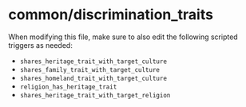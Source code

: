 # common/discrimination_traits

When modifying this file, make sure to also edit the following scripted triggers as needed:

- `shares_heritage_trait_with_target_culture`
- `shares_family_trait_with_target_culture`
- `shares_homeland_trait_with_target_culture`
- `religion_has_heritage_trait`
- `shares_heritage_trait_with_target_religion`
